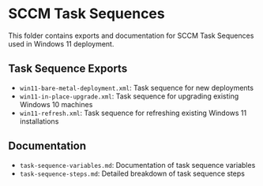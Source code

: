 # SCCM Task Sequences

This folder contains exports and documentation for SCCM Task Sequences used in Windows 11 deployment.

## Task Sequence Exports

- `win11-bare-metal-deployment.xml`: Task sequence for new deployments
- `win11-in-place-upgrade.xml`: Task sequence for upgrading existing Windows 10 machines
- `win11-refresh.xml`: Task sequence for refreshing existing Windows 11 installations

## Documentation

- `task-sequence-variables.md`: Documentation of task sequence variables
- `task-sequence-steps.md`: Detailed breakdown of task sequence steps